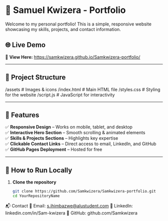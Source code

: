 
# 🚀 Samuel Kwizera - Portfolio  

Welcome to my personal portfolio! This is a simple, responsive website showcasing my skills, projects, and contact information.

## 🌐 Live Demo  
🔗 **View Here:**  https://samkwizera.github.io/Samkwizera-portfolio/


---

## 📂 Project Structure  
/assets # Images & icons
/index.html # Main HTML file
/styles.css # Styling for the website
/script.js # JavaScript for interactivity


---

## 🎨 Features  
✅ **Responsive Design** – Works on mobile, tablet, and desktop  
✅ **Interactive Hero Section** – Smooth scrolling & animated elements  
✅ **Skills & Projects Sections** – Highlights key expertise  
✅ **Clickable Contact Links** – Direct access to email, LinkedIn, and GitHub  
✅ **GitHub Pages Deployment** – Hosted for free  

---

## 🚀 How to Run Locally  

1. **Clone the repository**  
   ```bash
   git clone https://github.com/Samkwizera/Samkwizera-portfolio.git
   cd YourRepositoryName

📬 Contact
📧 Email: s.ihimbazwe@alustudent.com
💼 LinkedIn: linkedin.com/in/Sam-kwizera
🐙 GitHub: github.com/Samkwizera
